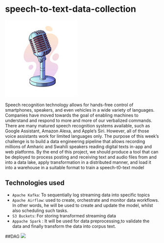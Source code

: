 # speech-to-text-data-collection
![](Picture/mic2.jpg)

Speech recognition technology allows for hands-free control of smartphones, speakers, and even vehicles in a wide variety of languages. Companies have moved towards the goal of
enabling machines to understand and respond to more and more of our verbalized commands. There are many matured speech recognition systems available, such as Google Assistant,
Amazon Alexa, and Apple’s Siri. However, all of those voice assistants work for limited languages only. The purpose of this week’s challenge is to build a data engineering
pipeline that allows recording millions of Amharic and Swahili speakers reading digital texts in-app and web platforms. By the end of this project, we should produce a tool that
can be deployed to process posting and receiving text and audio files from and into a data lake, apply transformation in a distributed manner, and load it into a warehouse in a
suitable format to train a speech-t0-text model

## Technologies used 
- ``Apache Kafka``: To sequentially log streaming data into specific topics
- ``Apache Airflow``: used  to create, orchestrate and monitor data workflows. In other words, he will be used to create and update the model, whilst also scheduling such tasks.
- ``S3 Buckets``: For storing transformed streaming data
- ``Appache Spark`` : It will be used for data preprocessing,to validate the data   and finally transform the data into corpus text.


##DAG
![](Picture/model.jpg)
